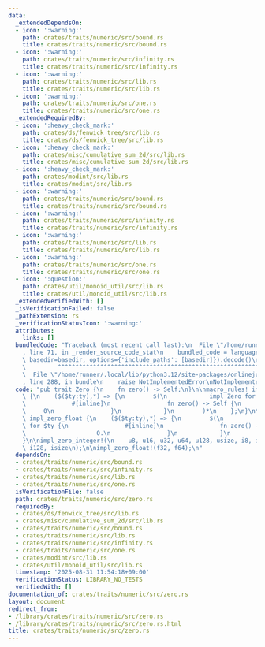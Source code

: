 ```yaml
---
data:
  _extendedDependsOn:
  - icon: ':warning:'
    path: crates/traits/numeric/src/bound.rs
    title: crates/traits/numeric/src/bound.rs
  - icon: ':warning:'
    path: crates/traits/numeric/src/infinity.rs
    title: crates/traits/numeric/src/infinity.rs
  - icon: ':warning:'
    path: crates/traits/numeric/src/lib.rs
    title: crates/traits/numeric/src/lib.rs
  - icon: ':warning:'
    path: crates/traits/numeric/src/one.rs
    title: crates/traits/numeric/src/one.rs
  _extendedRequiredBy:
  - icon: ':heavy_check_mark:'
    path: crates/ds/fenwick_tree/src/lib.rs
    title: crates/ds/fenwick_tree/src/lib.rs
  - icon: ':heavy_check_mark:'
    path: crates/misc/cumulative_sum_2d/src/lib.rs
    title: crates/misc/cumulative_sum_2d/src/lib.rs
  - icon: ':heavy_check_mark:'
    path: crates/modint/src/lib.rs
    title: crates/modint/src/lib.rs
  - icon: ':warning:'
    path: crates/traits/numeric/src/bound.rs
    title: crates/traits/numeric/src/bound.rs
  - icon: ':warning:'
    path: crates/traits/numeric/src/infinity.rs
    title: crates/traits/numeric/src/infinity.rs
  - icon: ':warning:'
    path: crates/traits/numeric/src/lib.rs
    title: crates/traits/numeric/src/lib.rs
  - icon: ':warning:'
    path: crates/traits/numeric/src/one.rs
    title: crates/traits/numeric/src/one.rs
  - icon: ':question:'
    path: crates/util/monoid_util/src/lib.rs
    title: crates/util/monoid_util/src/lib.rs
  _extendedVerifiedWith: []
  _isVerificationFailed: false
  _pathExtension: rs
  _verificationStatusIcon: ':warning:'
  attributes:
    links: []
  bundledCode: "Traceback (most recent call last):\n  File \"/home/runner/.local/lib/python3.12/site-packages/onlinejudge_verify/documentation/build.py\"\
    , line 71, in _render_source_code_stat\n    bundled_code = language.bundle(stat.path,\
    \ basedir=basedir, options={'include_paths': [basedir]}).decode()\n          \
    \         ^^^^^^^^^^^^^^^^^^^^^^^^^^^^^^^^^^^^^^^^^^^^^^^^^^^^^^^^^^^^^^^^^^^^^^^^^^^^^^^^^\n\
    \  File \"/home/runner/.local/lib/python3.12/site-packages/onlinejudge_verify/languages/rust.py\"\
    , line 288, in bundle\n    raise NotImplementedError\nNotImplementedError\n"
  code: "pub trait Zero {\n    fn zero() -> Self;\n}\n\nmacro_rules! impl_zero_integer\
    \ {\n    ($($ty:ty),*) => {\n        $(\n            impl Zero for $ty {\n   \
    \             #[inline]\n                fn zero() -> Self {\n               \
    \     0\n                }\n            }\n        )*\n    };\n}\n\nmacro_rules!\
    \ impl_zero_float {\n    ($($ty:ty),*) => {\n        $(\n            impl Zero\
    \ for $ty {\n                #[inline]\n                fn zero() -> Self {\n\
    \                    0.\n                }\n            }\n        )*\n    };\n\
    }\n\nimpl_zero_integer!(\n    u8, u16, u32, u64, u128, usize, i8, i16, i32, i64,\
    \ i128, isize\n);\n\nimpl_zero_float!(f32, f64);\n"
  dependsOn:
  - crates/traits/numeric/src/bound.rs
  - crates/traits/numeric/src/infinity.rs
  - crates/traits/numeric/src/lib.rs
  - crates/traits/numeric/src/one.rs
  isVerificationFile: false
  path: crates/traits/numeric/src/zero.rs
  requiredBy:
  - crates/ds/fenwick_tree/src/lib.rs
  - crates/misc/cumulative_sum_2d/src/lib.rs
  - crates/traits/numeric/src/bound.rs
  - crates/traits/numeric/src/lib.rs
  - crates/traits/numeric/src/infinity.rs
  - crates/traits/numeric/src/one.rs
  - crates/modint/src/lib.rs
  - crates/util/monoid_util/src/lib.rs
  timestamp: '2025-08-31 11:54:18+09:00'
  verificationStatus: LIBRARY_NO_TESTS
  verifiedWith: []
documentation_of: crates/traits/numeric/src/zero.rs
layout: document
redirect_from:
- /library/crates/traits/numeric/src/zero.rs
- /library/crates/traits/numeric/src/zero.rs.html
title: crates/traits/numeric/src/zero.rs
---
```

